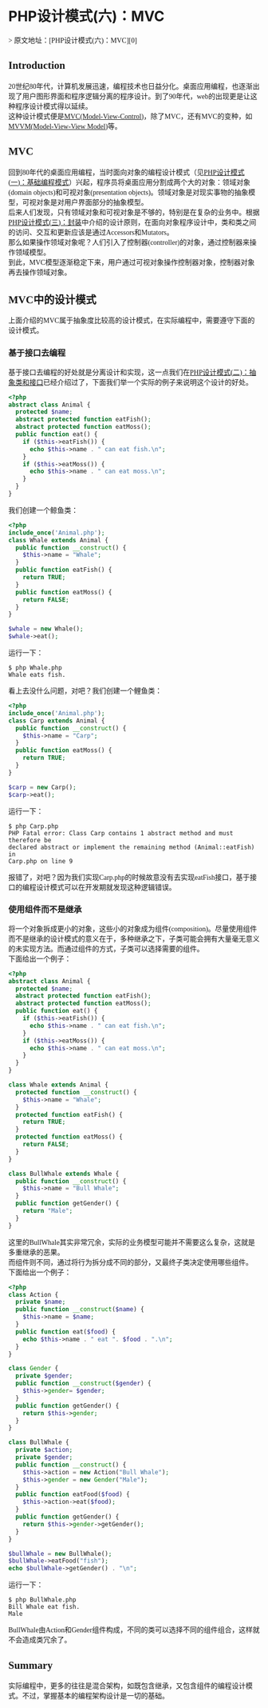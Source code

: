 # PHP设计模式(六)：MVC
<font face=黑体>
> 原文地址：[PHP设计模式(六)：MVC][0]

## Introduction

20世纪80年代，计算机发展迅速，编程技术也日益分化。桌面应用编程，也逐渐出现了用户图形界面和程序逻辑分离的程序设计。到了90年代，web的出现更是让这种程序设计模式得以延续。  
这种设计模式便是[MVC(Model-View-Control)][1]，除了MVC，还有MVC的变种，如[MVVM(Model-View-View Model)][2]等。

## MVC

回到80年代的桌面应用编程，当时面向对象的编程设计模式（见[PHP设计模式(一)：基础编程模式][3]）兴起，程序员将桌面应用分割成两个大的对象：领域对象(domain objects)和可视对象(presentation objects)。领域对象是对现实事物的抽象模型，可视对象是对用户界面部分的抽象模型。  
后来人们发现，只有领域对象和可视对象是不够的，特别是在复杂的业务中。根据[PHP设计模式(三)：封装][4]中介绍的设计原则，在面向对象程序设计中，类和类之间的访问、交互和更新应该是通过Accessors和Mutators。  
那么如果操作领域对象呢？人们引入了控制器(controller)的对象，通过控制器来操作领域模型。  
到此，MVC模型逐渐稳定下来，用户通过可视对象操作控制器对象，控制器对象再去操作领域对象。

## MVC中的设计模式

上面介绍的MVC属于抽象度比较高的设计模式，在实际编程中，需要遵守下面的设计模式。

### 基于接口去编程

基于接口去编程的好处就是分离设计和实现，这一点我们在[PHP设计模式(二)：抽象类和接口][5]已经介绍过了，下面我们举一个实际的例子来说明这个设计的好处。

```php
<?php
abstract class Animal {
  protected $name;
  abstract protected function eatFish();
  abstract protected function eatMoss();
  public function eat() {
    if ($this->eatFish()) {
      echo $this->name . " can eat fish.\n";
    }
    if ($this->eatMoss()) {
      echo $this->name . " can eat moss.\n";
    }
  }
}
```
我们创建一个鲸鱼类：

```php
<?php
include_once('Animal.php');
class Whale extends Animal {
  public function __construct() {
    $this->name = "Whale";
  }
  public function eatFish() {
    return TRUE;
  }
  public function eatMoss() {
    return FALSE;
  }
}

$whale = new Whale();
$whale->eat();
```
运行一下：

    $ php Whale.php
    Whale eats fish.

看上去没什么问题，对吧？我们创建一个鲤鱼类：

```php
<?php
include_once('Animal.php');
class Carp extends Animal {
  public function __construct() {
    $this->name = "Carp";
  }
  public function eatMoss() {
    return TRUE;
  }
}

$carp = new Carp();
$carp->eat();
```
运行一下：

    $ php Carp.php
    PHP Fatal error: Class Carp contains 1 abstract method and must therefore be
    declared abstract or implement the remaining method (Animal::eatFish) in
    Carp.php on line 9

报错了，对吧？因为我们实现Carp.php的时候故意没有去实现eatFish接口，基于接口的编程设计模式可以在开发期就发现这种逻辑错误。

### 使用组件而不是继承

将一个对象拆成更小的对象，这些小的对象成为组件(composition)。尽量使用组件而不是继承的设计模式的意义在于，多种继承之下，子类可能会拥有大量毫无意义的未实现方法。而通过组件的方式，子类可以选择需要的组件。  
下面给出一个例子：

```php
<?php
abstract class Animal {
  protected $name;
  abstract protected function eatFish();
  abstract protected function eatMoss();
  public function eat() {
    if ($this->eatFish()) {
      echo $this->name . " can eat fish.\n";
    }
    if ($this->eatMoss()) {
      echo $this->name . " can eat moss.\n";
    }
  }
}

class Whale extends Animal {
  protected function __construct() {
    $this->name = "Whale";
  }
  protected function eatFish() {
    return TRUE;
  }
  protected function eatMoss() {
    return FALSE;
  }
}

class BullWhale extends Whale {
  public function __construct() {
    $this->name = "Bull Whale";
  }
  public function getGender() {
    return "Male";
  }
}
```
这里的BullWhale其实非常冗余，实际的业务模型可能并不需要这么复杂，这就是多重继承的恶果。  
而组件则不同，通过将行为拆分成不同的部分，又最终子类决定使用哪些组件。  
下面给出一个例子：

```php
<?php
class Action {
  private $name;
  public function __construct($name) {
    $this->name = $name;
  }
  public function eat($food) {
    echo $this->name . " eat ". $food . ".\n";
  }
}

class Gender {
  private $gender;
  public function __construct($gender) {
    $this->gender= $gender;
  }
  public function getGender() {
    return $this->gender;
  }
}

class BullWhale {
  private $action;
  private $gender;
  public function __construct() {
    $this->action = new Action("Bull Whale");
    $this->gender = new Gender("Male");
  }
  public function eatFood($food) {
    $this->action->eat($food);
  }
  public function getGender() {
    return $this->gender->getGender();
  }
}

$bullWhale = new BullWhale();
$bullWhale->eatFood("fish");
echo $bullWhale->getGender() . "\n";
```
运行一下：

    $ php BullWhale.php
    Bill Whale eat fish.
    Male

BullWhale由Action和Gender组件构成，不同的类可以选择不同的组件组合，这样就不会造成类冗余了。

## Summary

实际编程中，更多的往往是混合架构，如既包含继承，又包含组件的编程设计模式。不过，掌握基本的编程架构设计是一切的基础。

</font>

[0]: http://csprojectedu.com/2016/03/07/PHPDesignPatterns-6/
[1]: https://en.wikipedia.org/wiki/Model-view-controller
[2]: https://en.wikipedia.org/wiki/Model-view-viewmodel
[3]: http://csprojectedu.com/2016/02/22/PHPDesignPatterns-1/
[4]: http://csprojectedu.com/2016/02/26/PHPDesignPatterns-3/
[5]: http://csprojectedu.com/2016/02/24/PHPDesignPatterns-2/